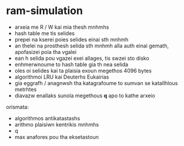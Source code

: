 # ram-simulation

- arxeia me R / W kai mia thesh mnhmhs
- hash table me tis selides
- prepei na kserei poies selides einai sth mnhmh
- an thelei na prosthesh selida sth mnhmh alla auth einai gemath, apofasizei poia tha vgalei
- ean h selida pou vgazei exei allages, tis swzei sto disko
- enhmerwnoume to hash table gia th nea selida
- oles oi selides kai ta plaisia exoun megethos 4096 bytes
- algorithmoi LRU kai Deuterhs Eukairias
- gia eggrafh / anagnwsh tha katagrafoume to sumvan se katallhlous metrhtes
- diavazw enallaks sunola megethous __q__ apo to kathe arxeio

orismata:

- algorithmos antikatastashs
- arithmo plaisiwn kentrikis mnhmhs
- q
- max anafores pou tha eksetastoun